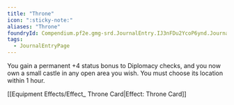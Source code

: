 ```yaml
---
title: "Throne"
icon: ":sticky-note:"
aliases: "Throne"
foundryId: Compendium.pf2e.gmg-srd.JournalEntry.IJ3nFDu2YcoP6ynd.JournalEntryPage.WMXLya5PiBeeQbdk
tags:
  - JournalEntryPage
---
```

You gain a permanent +4 status bonus to Diplomacy checks, and you now own a small castle in any open area you wish. You must choose its location within 1 hour.

[[Equipment Effects/Effect\_ Throne Card|Effect: Throne Card]]